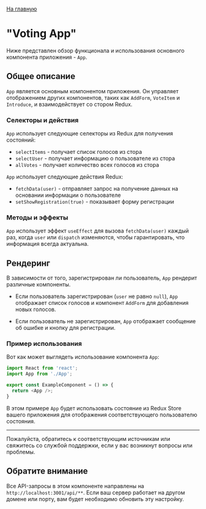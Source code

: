 [На главную](../../README.md)

# "Voting App"

Ниже представлен обзор функционала и использования основного компонента приложения - `App`.

## Общее описание

`App` является основным компонентом приложения. Он управляет отображением других компонентов, таких как `AddForm`, `VoteItem` и `Introduce`, и взаимодействует со стором Redux.

### Селекторы и действия

`App` использует следующие селекторы из Redux для получения состояний:

- `selectItems` - получает список голосов из стора
- `selectUser` - получает информацию о пользователе из стора
- `allVotes` - получает количество всех голосов из стора

`App` использует следующие действия Redux:

- `fetchData(user)` - отправляет запрос на получение данных на основании информации о пользователе
- `setShowRegistration(true)` - показывает форму регистрации

### Методы и эффекты

`App` использует эффект `useEffect` для вызова `fetchData(user)` каждый раз, когда `user` или `dispatch` изменяются, чтобы гарантировать, что информация всегда актуальна.

## Рендеринг

В зависимости от того, зарегистрирован ли пользователь, `App` рендерит различные компоненты.

- Если пользователь зарегистрирован (`user` не равно `null`), `App` отображает список голосов и компонент `AddForm` для добавления новых голосов.

- Если пользователь не зарегистрирован, `App` отображает сообщение об ошибке и кнопку для регистрации.

### Пример использования

Вот как может выглядеть использование компонента `App`:

```javascript
import React from 'react';
import App from './App';

export const ExampleComponent = () => {
  return <App />;
}
```

В этом примере `App` будет использовать состояние из Redux Store вашего приложения для отображения соответствующего пользователю состояния.

---

Пожалуйста, обратитесь к соответствующим источникам или свяжитесь со службой поддержки, если у вас возникнут вопросы или проблемы.

## Обратите внимание

Все API-запросы в этом компоненте направлены на `http://localhost:3001/api/**`. Если ваш сервер работает на другом домене или порту, вам будет необходимо обновить эту настройку.